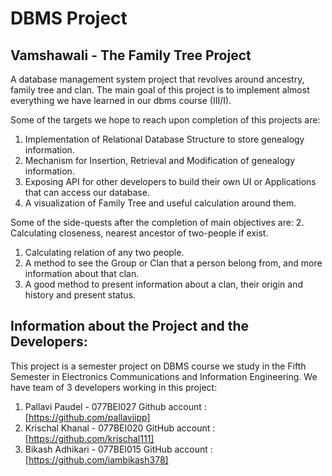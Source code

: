 # DBMS Project
## Vamshawali - The Family Tree Project

A database management system project that revolves around ancestry, family tree and clan. The main goal of this project is to implement almost everything we have learned in our dbms course (III/I).

Some of the targets we hope to reach upon completion of this projects are:
1. Implementation of Relational Database Structure to store genealogy information.
2. Mechanism for Insertion, Retrieval and Modification of genealogy information.
3. Exposing API for other developers to build their own UI or Applications that can access our database.
4. A visualization of Family Tree and useful calculation around them.

Some of the side-quests after the completion of main objectives are:
2. Calculating closeness, nearest ancestor of two-people if exist.
1. Calculating relation of any two people.
2. A method to see the Group or Clan that a person belong from, and more information about that clan.
3. A good method to present information about a clan, their origin and history and present status.


## Information about the Project and the Developers:
This project is a semester project on DBMS course we study in the Fifth Semester in Electronics Communications and Information Engineering. We have team of 3 developers working in this project:
1. Pallavi Paudel - 077BEI027
   Github account : [https://github.com/pallaviipp]
3. Krischal Khanal - 077BEI020
   GitHub account : [https://github.com/krischal111]
5. Bikash Adhikari - 077BEI015
   GitHub account : [https://github.com/iambikash378]
